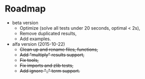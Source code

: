 # Roadmap

* beta version
    * Optimize (solve all tests under 20 seconds, optimal < 2s),
    * Remove duplicated results,
    * Add examples.
* alfa version (2015-10-22)
    * ~~Clean up and rename files, functions,~~
    * ~~Add "multiply" results support,~~
    * ~~Fix tools,~~
    * ~~Fix imports and zlib tests,~~
    * ~~Add ignore "_" term support.~~
